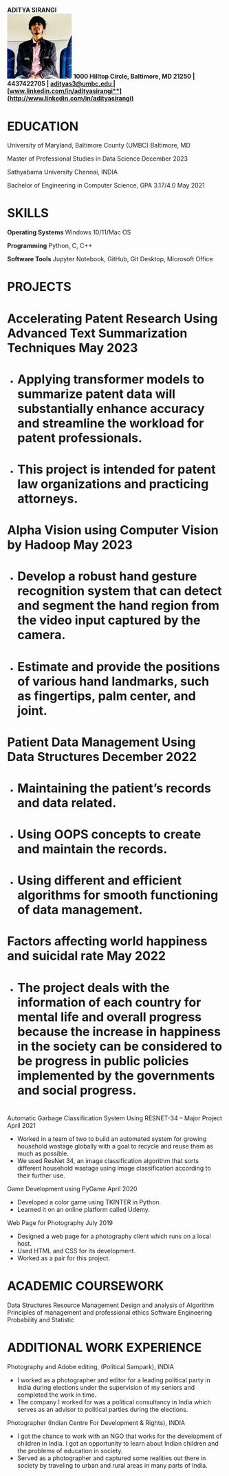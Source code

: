 ﻿**ADITYA SIRANGI**      
<img src="Aditya_photo.jpeg" alt="headprofile_pictureshot" width="150"/>
**1000 Hilltop Circle, Baltimore, MD 21250 | 4437422705 | [adityas3@umbc.edu ](mailto:adityas3@umbc.edu)|[www.linkedin.com/in/adityasirangi**](http://www.linkedin.com/in/adityasirangi)**


# **EDUCATION**
University of Maryland, Baltimore County (UMBC)	Baltimore, MD

Master of Professional Studies in Data Science	December 2023

Sathyabama University	Chennai, INDIA

Bachelor of Engineering in Computer Science, GPA 3.17/4.0	May 2021


# **SKILLS**
**Operating Systems**	Windows 10/11/Mac OS

**Programming**	Python, C, C++

**Software Tools**	Jupyter Notebook, GitHub, Git Desktop, Microsoft Office


# **PROJECTS**
#
# Accelerating Patent Research Using Advanced Text Summarization Techniques                                        May 2023
- # Applying transformer models to summarize patent data will substantially enhance accuracy and streamline the workload for patent professionals.
- # This project is intended for patent law organizations and practicing attorneys.
#
# Alpha Vision using Computer Vision by Hadoop                                                                                                  May 2023
- # Develop a robust hand gesture recognition system that can detect and segment the hand region from the video input captured by the camera.
- # Estimate and provide the positions of various hand landmarks, such as fingertips, palm center, and joint.
#
# Patient Data Management Using Data Structures                                                                                                  December 2022        
- # Maintaining the patient’s records and data related.
- # Using OOPS concepts to create and maintain the records.
- # Using different and efficient algorithms for smooth functioning of data management.
#
# Factors affecting world happiness and suicidal rate							 May 2022
- # The project deals with the information of each country for mental life and overall progress because the increase in happiness in the society can be considered to be progress in public policies implemented by the governments and social progress.
#
Automatic Garbage Classification System Using RESNET-34 – Major Project	 April 2021

- Worked in a team of two to build an automated system for growing household wastage globally with a goal to recycle and reuse them as much as possible.
- We used ResNet 34, an image classification algorithm that sorts different household wastage using image classification according to their further use.


Game Development using PyGame	April 2020

- Developed a color game using TKINTER in Python.
- Learned it on an online platform called Udemy.


Web Page for Photography	July 2019

- Designed a web page for a photography client which runs on a local host.
- Used HTML and CSS for its development.
- Worked as a pair for this project.

# **ACADEMIC COURSEWORK**

Data Structures	Resource Management		Design and analysis of Algorithm Principles of management and professional ethics	Software Engineering	Probability and Statistic

# **ADDITIONAL WORK EXPERIENCE**

Photography and Adobe editing, (Political Sampark), INDIA

- I worked as a photographer and editor for a leading political party in India during	elections under the supervision of my seniors and completed the work in time.
- The company I worked for was a political consultancy in India which serves as an advisor to	political parties during the elections.

Photographer (Indian Centre For Development & Rights), INDIA

- I got the chance to work with an NGO that works for the development of children in India. I got an opportunity to learn about Indian children and the problems of education in society.
- Served as a photographer and captured some realities out there in society by traveling to urban and rural areas in many parts of India.
